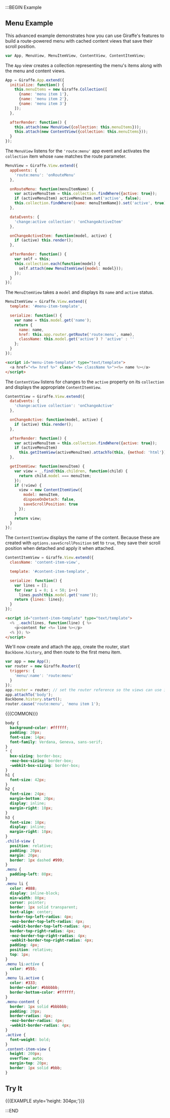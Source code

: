 :::BEGIN Example


## Menu Example

This advanced example demonstrates how you can use Giraffe's features to build a route-powered menu with cached content views that save their scroll position.
```js
var App, MenuView, MenuItemView, ContentView, ContentItemView;
```

The `App` view creates a collection representing the menu's items along with the menu and content views.
```js
App = Giraffe.App.extend({
  initialize: function() {
    this.menuItems = new Giraffe.Collection([
      {name: 'menu item 1'},
      {name: 'menu item 2'},
      {name: 'menu item 3'}
    ]);
  },

  afterRender: function() {
    this.attach(new MenuView({collection: this.menuItems}));
    this.attach(new ContentView({collection: this.menuItems}));
  }
});
```

The `MenuView` listens for the `'route:menu'` app event and activates the `collection` item whose `name` matches the route parameter.
```js
MenuView = Giraffe.View.extend({
  appEvents: {
    'route:menu': 'onRouteMenu'
  },

  onRouteMenu: function(menuItemName) {
    var activeMenuItem = this.collection.findWhere({active: true});
    if (activeMenuItem) activeMenuItem.set('active', false);
    this.collection.findWhere({name: menuItemName}).set('active', true);
  },

  dataEvents: {
    'change:active collection': 'onChangeActiveItem'
  },

  onChangeActiveItem: function(model, active) {
    if (active) this.render();
  },

  afterRender: function() {
    var self = this;
    this.collection.each(function(model) {
      self.attach(new MenuItemView({model: model}));
    });
  }
});
```

The `MenuItemView` takes a `model` and displays its `name` and `active` status.
```js
MenuItemView = Giraffe.View.extend({
  template: '#menu-item-template',

  serialize: function() {
    var name = this.model.get('name');
    return {
      name: name,
      href: this.app.router.getRoute('route:menu', name),
      className: this.model.get('active') ? 'active' : ''
    };
  }
});
```

```html
<script id="menu-item-template" type="text/template">
  <a href="<%= href %>" class="<%= className %>"><%= name %></a>
</script>
```

The `ContentView` listens for changes to the `active` property on its `collection` and displays the appropriate `ContentItemView`.
```js
ContentView = Giraffe.View.extend({
  dataEvents: {
    'change:active collection': 'onChangeActive'
  },

  onChangeActive: function(model, active) {
    if (active) this.render();
  },

  afterRender: function() {
    var activeMenuItem = this.collection.findWhere({active: true});
    if (activeMenuItem)
      this.getItemView(activeMenuItem).attachTo(this, {method: 'html'});
  },

  getItemView: function(menuItem) {
    var view = _.find(this.children, function(child) {
      return child.model === menuItem;
    });
    if (!view) {
      view = new ContentItemView({
        model: menuItem,
        disposeOnDetach: false,
        saveScrollPosition: true
      });
    }
    return view;
  }
});
```

The `ContentItemView` displays the name of the content. Because these are created with `options.saveScrollPosition` set to `true`, they save their scroll position when detached and apply it when attached.
```js
ContentItemView = Giraffe.View.extend({
  className: 'content-item-view',

  template: '#content-item-template',

  serialize: function() {
    var lines = [];
    for (var i = 0; i < 50; i++)
      lines.push(this.model.get('name'));
    return {lines: lines};
  }
});
```

```html
<script id="content-item-template" type="text/template">
  <% _.each(lines, function(line) { %>
    <p>content for <%= line %></p>
  <% }); %>
</script>
```

We'll now create and attach the app, create the router, start `Backbone.history`, and then route to the first menu item.

```js
var app = new App();
var router = new Giraffe.Router({
  triggers: {
    'menu/:name': 'route:menu'
  }
});
app.router = router; // set the router reference so the views can use it
app.attachTo('body');
Backbone.history.start();
router.cause('route:menu', 'menu item 1');
```

{{{COMMON}}}

```css --hide
body {
  background-color: #ffffff;
  padding: 20px;
  font-size: 14px;
  font-family: Verdana, Geneva, sans-serif;
}
* {
  box-sizing: border-box;
  -moz-box-sizing: border-box;
  -webkit-box-sizing: border-box;
}
h1 {
  font-size: 42px;
}
h2 {
  font-size: 24px;
  margin-bottom: 20px;
  display: inline;
  margin-right: 10px;
}
h3 {
  font-size: 18px;
  display: inline;
  margin-right: 10px;
}
.child-view {
  position: relative;
  padding: 20px;
  margin: 20px;
  border: 1px dashed #999;
}
.menu {
  padding-left: 80px;
}
.menu li {
  color: #888;
  display: inline-block;
  min-width: 80px;
  cursor: pointer;
  border: 1px solid transparent;
  text-align: center;
  border-top-left-radius: 4px;
  -moz-border-top-left-radius: 4px;
  -webkit-border-top-left-radius: 4px;
  border-top-right-radius: 4px;
  -moz-border-top-right-radius: 4px;
  -webkit-border-top-right-radius: 4px;
  padding: 4px;
  position: relative;
  top: 1px;
}
.menu li:active {
  color: #555;
}
.menu li.active {
  color: #333;
  border-color: #bbbbbb;
  border-bottom-color: #ffffff;
}
.menu-content {
  border: 1px solid #bbbbbb;
  padding: 20px;
  border-radius: 4px;
  -moz-border-radius: 4px;
  -webkit-border-radius: 4px;
}
.active {
  font-weight: bold;
}
.content-item-view {
  height: 200px;
  overflow: auto;
  margin-top: 20px;
  border: 1px solid #bbb;
}
```

## Try It

{{{EXAMPLE style='height: 304px;'}}}


:::END

